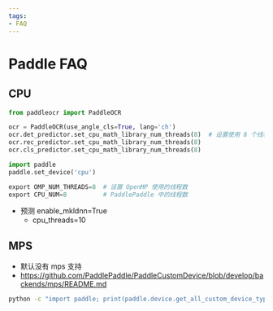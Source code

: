 ```yaml
---
tags:
- FAQ
---
```

# Paddle FAQ

## CPU


```py
from paddleocr import PaddleOCR

ocr = PaddleOCR(use_angle_cls=True, lang='ch')
ocr.det_predictor.set_cpu_math_library_num_threads(8)  # 设置使用 8 个线程
ocr.rec_predictor.set_cpu_math_library_num_threads(8)
ocr.cls_predictor.set_cpu_math_library_num_threads(8)
```

```py
import paddle
paddle.set_device('cpu')
```

```py
export OMP_NUM_THREADS=8  # 设置 OpenMP 使用的线程数
export CPU_NUM=8          # PaddlePaddle 中的线程数
```

- 预测 enable_mkldnn=True
  - cpu_threads=10

## MPS

- 默认没有 mps 支持
- https://github.com/PaddlePaddle/PaddleCustomDevice/blob/develop/backends/mps/README.md

```bash
python -c "import paddle; print(paddle.device.get_all_custom_device_type())"
```
